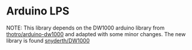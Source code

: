 # Arduino LPS

NOTE: This library depends on the DW1000 arduino library from [thotro/arduino-dw1000](https://github.com/thotro/arduino-dw1000) and adapted with some minor changes. The new library is found [snyderth/DW1000](https://github.com/snyderth/DW1000)